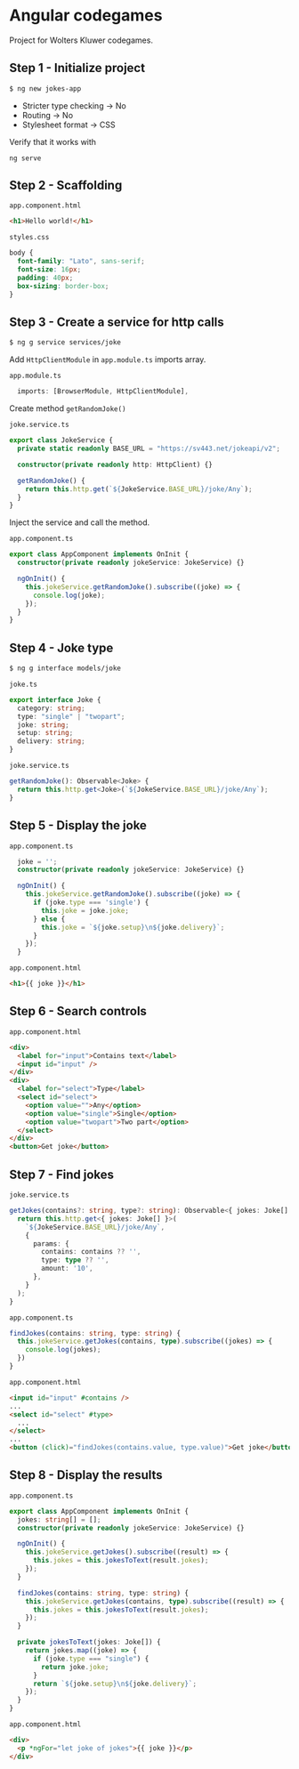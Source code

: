 # Angular codegames

Project for Wolters Kluwer codegames.

## Step 1 - Initialize project

```bash
$ ng new jokes-app
```

- Stricter type checking -> No
- Routing -> No
- Stylesheet format -> CSS

Verify that it works with

```
ng serve
```

## Step 2 - Scaffolding

`app.component.html`

```html
<h1>Hello world!</h1>
```

`styles.css`

```css
body {
  font-family: "Lato", sans-serif;
  font-size: 16px;
  padding: 40px;
  box-sizing: border-box;
}
```

## Step 3 - Create a service for http calls

```bash
$ ng g service services/joke
```

Add `HttpClientModule` in `app.module.ts` imports array.

`app.module.ts`

```typescript
  imports: [BrowserModule, HttpClientModule],
```

Create method `getRandomJoke()`

`joke.service.ts`

```typescript
export class JokeService {
  private static readonly BASE_URL = "https://sv443.net/jokeapi/v2";

  constructor(private readonly http: HttpClient) {}

  getRandomJoke() {
    return this.http.get(`${JokeService.BASE_URL}/joke/Any`);
  }
}
```

Inject the service and call the method.

`app.component.ts`

```typescript
export class AppComponent implements OnInit {
  constructor(private readonly jokeService: JokeService) {}

  ngOnInit() {
    this.jokeService.getRandomJoke().subscribe((joke) => {
      console.log(joke);
    });
  }
}
```

## Step 4 - Joke type

```bash
$ ng g interface models/joke
```

`joke.ts`

```typescript
export interface Joke {
  category: string;
  type: "single" | "twopart";
  joke: string;
  setup: string;
  delivery: string;
}
```

`joke.service.ts`

```typescript
getRandomJoke(): Observable<Joke> {
  return this.http.get<Joke>(`${JokeService.BASE_URL}/joke/Any`);
}
```

## Step 5 - Display the joke

`app.component.ts`

```typescript
  joke = '';
  constructor(private readonly jokeService: JokeService) {}

  ngOnInit() {
    this.jokeService.getRandomJoke().subscribe((joke) => {
      if (joke.type === 'single') {
        this.joke = joke.joke;
      } else {
        this.joke = `${joke.setup}\n${joke.delivery}`;
      }
    });
  }
```

`app.component.html`

```html
<h1>{{ joke }}</h1>
```

## Step 6 - Search controls

`app.component.html`

```html
<div>
  <label for="input">Contains text</label>
  <input id="input" />
</div>
<div>
  <label for="select">Type</label>
  <select id="select">
    <option value="">Any</option>
    <option value="single">Single</option>
    <option value="twopart">Two part</option>
  </select>
</div>
<button>Get joke</button>
```

## Step 7 - Find jokes

`joke.service.ts`

```typescript
getJokes(contains?: string, type?: string): Observable<{ jokes: Joke[] }> {
  return this.http.get<{ jokes: Joke[] }>(
    `${JokeService.BASE_URL}/joke/Any`,
    {
      params: {
        contains: contains ?? '',
        type: type ?? '',
        amount: '10',
      },
    }
  );
}
```

`app.component.ts`

```typescript
findJokes(contains: string, type: string) {
  this.jokeService.getJokes(contains, type).subscribe((jokes) => {
    console.log(jokes);
  })
}
```

`app.component.html`

```html
<input id="input" #contains />
...
<select id="select" #type>
  ...
</select>
...
<button (click)="findJokes(contains.value, type.value)">Get joke</button>
```

## Step 8 - Display the results

`app.component.ts`

```typescript
export class AppComponent implements OnInit {
  jokes: string[] = [];
  constructor(private readonly jokeService: JokeService) {}

  ngOnInit() {
    this.jokeService.getJokes().subscribe((result) => {
      this.jokes = this.jokesToText(result.jokes);
    });
  }

  findJokes(contains: string, type: string) {
    this.jokeService.getJokes(contains, type).subscribe((result) => {
      this.jokes = this.jokesToText(result.jokes);
    });
  }

  private jokesToText(jokes: Joke[]) {
    return jokes.map((joke) => {
      if (joke.type === "single") {
        return joke.joke;
      }
      return `${joke.setup}\n${joke.delivery}`;
    });
  }
}
```

`app.component.html`

```html
<div>
  <p *ngFor="let joke of jokes">{{ joke }}</p>
</div>
```
